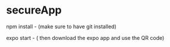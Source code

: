 # secureApp

npm install  - (make sure to have git installed)

expo start - ( then download the expo app and use the QR code)

